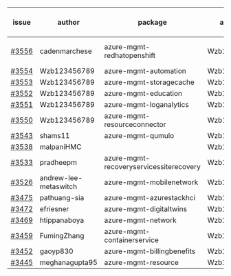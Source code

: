 | issue | author | package | assignee | bot advice | created date of issue | target release date | date from target |
| ------ | ------ | ------ | ------ | ------ | ------ | ------ | :-----: |
| [#3556](https://github.com/Azure/sdk-release-request/issues/3556) | cadenmarchese | azure-mgmt-redhatopenshift | Wzb123456789 | new issue. MultiAPI | 12-09 | 01-27 |  |
| [#3554](https://github.com/Azure/sdk-release-request/issues/3554) | Wzb123456789 | azure-mgmt-automation | Wzb123456789 |  | 12-09 | 12-23 |  |
| [#3553](https://github.com/Azure/sdk-release-request/issues/3553) | Wzb123456789 | azure-mgmt-storagecache | Wzb123456789 |  | 12-09 | 12-23 |  |
| [#3552](https://github.com/Azure/sdk-release-request/issues/3552) | Wzb123456789 | azure-mgmt-education | Wzb123456789 |  | 12-09 | 12-23 |  |
| [#3551](https://github.com/Azure/sdk-release-request/issues/3551) | Wzb123456789 | azure-mgmt-loganalytics | Wzb123456789 |  | 12-09 | 12-23 |  |
| [#3550](https://github.com/Azure/sdk-release-request/issues/3550) | Wzb123456789 | azure-mgmt-resourceconnector | Wzb123456789 |  | 12-09 | 12-23 |  |
| [#3543](https://github.com/Azure/sdk-release-request/issues/3543) | shams11 | azure-mgmt-qumulo | Wzb123456789 |  | 12-07 | 12-23 |  |
| [#3538](https://github.com/Azure/sdk-release-request/issues/3538) | malpaniHMC |  | Wzb123456789 |  | 12-06 |  | 0 |
| [#3533](https://github.com/Azure/sdk-release-request/issues/3533) | pradheepm | azure-mgmt-recoveryservicessiterecovery | Wzb123456789 |  | 12-06 | 12-23 |  |
| [#3526](https://github.com/Azure/sdk-release-request/issues/3526) | andrew-lee-metaswitch | azure-mgmt-mobilenetwork | Wzb123456789 |  | 12-05 | 12-23 |  |
| [#3475](https://github.com/Azure/sdk-release-request/issues/3475) | pathuang-sia | azure-mgmt-azurestackhci | Wzb123456789 |  | 11-30 | 12-23 |  |
| [#3472](https://github.com/Azure/sdk-release-request/issues/3472) | efriesner | azure-mgmt-digitaltwins | Wzb123456789 |  | 11-29 | 12-23 |  |
| [#3469](https://github.com/Azure/sdk-release-request/issues/3469) | htippanaboya | azure-mgmt-network | Wzb123456789 |  | 11-29 | 12-23 |  |
| [#3459](https://github.com/Azure/sdk-release-request/issues/3459) | FumingZhang | azure-mgmt-containerservice | Wzb123456789 |  | 11-24 | 12-23 |  |
| [#3452](https://github.com/Azure/sdk-release-request/issues/3452) | gaoyp830 | azure-mgmt-billingbenefits | Wzb123456789 |  | 11-23 | 12-23 |  |
| [#3445](https://github.com/Azure/sdk-release-request/issues/3445) | meghanagupta95 | azure-mgmt-resource | Wzb123456789 |  | 11-17 | 12-23 |  |

